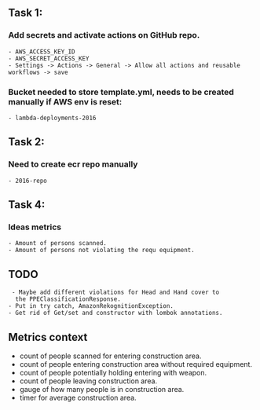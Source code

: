 ## Task 1:
### Add secrets and activate actions on GitHub repo.
    - AWS_ACCESS_KEY_ID
    - AWS_SECRET_ACCESS_KEY
    - Settings -> Actions -> General -> Allow all actions and reusable workflows -> save
### Bucket needed to store template.yml, needs to be created manually if AWS env is reset:
    - lambda-deployments-2016

## Task 2:
### Need to create ecr repo manually
    - 2016-repo



## Task 4:
### Ideas metrics 
    - Amount of persons scanned.
    - Amount of persons not violating the requ equipment.

## TODO
     - Maybe add different violations for Head and Hand cover to
      the PPEClassificationResponse.
    - Put in try catch, AmazonRekognitionException.
    - Get rid of Get/set and constructor with lombok annotations.


## Metrics context
* count of people scanned for entering construction area.
* count of people entering construction area without required equipment.
* count of people potentially holding entering with weapon.
* count of people leaving construction area.
* gauge of how many people is in construction area.
* timer for average construction area. 